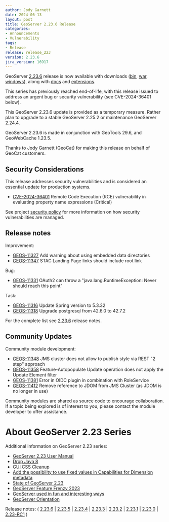 ```yaml
---
author: Jody Garnett
date: 2024-06-13
layout: post
title: GeoServer 2.23.6 Release
categories:
- Announcements
- Vulnerability
tags:
- Release
release: release_223
version: 2.23.6
jira_version: 16917
--- 
```


GeoServer [2.23.6](/release/2.23.6/) release is now available
with downloads
([bin](https://sourceforge.net/projects/geoserver/files/GeoServer/2.23.6/geoserver-2.23.6-bin.zip/download),
[war](https://sourceforge.net/projects/geoserver/files/GeoServer/2.23.6/geoserver-2.23.6-war.zip/download),
[windows](https://sourceforge.net/projects/geoserver/files/GeoServer/2.23.6/GeoServer-2.23.6-winsetup.exe/download)), along with 
[docs](https://sourceforge.net/projects/geoserver/files/GeoServer/2.23.6/geoserver-2.23.6-htmldoc.zip/download) and
[extensions](https://sourceforge.net/projects/geoserver/files/GeoServer/2.23.6/extensions/).

This series has previously reached end-of-life, with this release issued to address an urgent bug or security vulnerability  (see CVE-2024-36401 below).

This GeoServer 2.23.6 update is provided as a temporary measure. Rather plan to upgrade to a stable GeoServer 2.25.2 or maintenance GeoServer 2.24.4. 

GeoServer 2.23.6 is made in conjunction with GeoTools 29.6, and GeoWebCache 1.23.5.

Thanks to Jody Garnett (GeoCat) for making this release on behalf of GeoCat customers.

## Security Considerations

This release addresses security vulnerabilities and is considered an essential update for production systems.

* [CVE-2024-36401](https://github.com/geoserver/geoserver/security/advisories/GHSA-6jj6-gm7p-fcvv) Remote Code Execution (RCE) vulnerability in evaluating property name expressions (Critical)

See project [security policy](https://github.com/geoserver/geoserver/blob/main/SECURITY.md) for more information on how security vulnerabilities are managed.

## Release notes

Improvement:

* [GEOS-11327](https://osgeo-org.atlassian.net/browse/GEOS-11327) Add warning about using embedded data directories
* [GEOS-11347](https://osgeo-org.atlassian.net/browse/GEOS-11347) STAC Landing Page links should include root link

Bug:

* [GEOS-11331](https://osgeo-org.atlassian.net/browse/GEOS-11331) OAuth2 can throw a "java.lang.RuntimeException: Never should reach this point"

Task:

* [GEOS-11316](https://osgeo-org.atlassian.net/browse/GEOS-11316) Update Spring version to 5.3.32
* [GEOS-11318](https://osgeo-org.atlassian.net/browse/GEOS-11318) Upgrade postgresql from 42.6.0 to 42.7.2

For the complete list see [2.23.6](https://github.com/geoserver/geoserver/releases/tag/2.23.6) release notes.

## Community Updates

Community module development:

* [GEOS-11348](https://osgeo-org.atlassian.net/browse/GEOS-11348) JMS cluster does not allow to publish style via REST "2 step" approach
* [GEOS-11358](https://osgeo-org.atlassian.net/browse/GEOS-11358) Feature-Autopopulate Update operation does not apply the Update Element filter
* [GEOS-11381](https://osgeo-org.atlassian.net/browse/GEOS-11381) Error in OIDC plugin in combination with RoleService
* [GEOS-11412](https://osgeo-org.atlassian.net/browse/GEOS-11412) Remove reference to JDOM from JMS Cluster (as JDOM is no longer in use)

Community modules are shared as source code to encourage collaboration. If a topic being explored is of interest to you, please contact the module developer to offer assistance. 

# About GeoServer 2.23 Series

Additional information on GeoServer 2.23 series:

* [GeoServer 2.23 User Manual](https://docs.geoserver.org/2.23.x/en/user/)
* [Drop Java 8](https://github.com/geoserver/geoserver/wiki/GSIP-215)
* [GUI CSS Cleanup](https://github.com/geoserver/geoserver/wiki/GSIP-213)
* [Add the possibility to use fixed values in Capabilities for Dimension metadata](https://github.com/geoserver/geoserver/wiki/GSIP-208)
* [State of GeoServer 2.23](https://docs.google.com/presentation/d/1nRKIILXWGLMGXZ6thfJgPR9kZ6Wh8Hp1dwZdQGw2YRc/edit?usp=share_link)
* [GeoServer Feature Frenzy 2023](https://docs.google.com/presentation/d/1vE8eCrOyewoH54g8CjuoiO3pxVLToEpuvpoZWmy0wTg/edit?usp=share_link)
* [GeoServer used in fun and interesting ways](https://docs.google.com/presentation/d/1PP2qk7eH8TzAf1tvEWH7Geattd0YFh7ZEDx1_tlrRWY/edit?usp=share_link)
* [GeoServer Orientation](https://docs.google.com/presentation/d/1sh9C4dIkDRnk3quCD1PRYoiJhjI9dqnAdOScJCgQWU8/edit?usp=share_link)

Release notes:
( [2.23.6](https://github.com/geoserver/geoserver/releases/tag/2.23.6)
| [2.23.5](https://github.com/geoserver/geoserver/releases/tag/2.23.5)
| [2.23.4](https://github.com/geoserver/geoserver/releases/tag/2.23.4)
| [2.23.3](https://github.com/geoserver/geoserver/releases/tag/2.23.3)
| [2.23.2](https://github.com/geoserver/geoserver/releases/tag/2.23.2)
| [2.23.1](https://github.com/geoserver/geoserver/releases/tag/2.23.1)
| [2.23.0](https://github.com/geoserver/geoserver/releases/tag/2.23.0)
| [2.23-RC1](https://github.com/geoserver/geoserver/releases/tag/2.23-RC1)
) 


